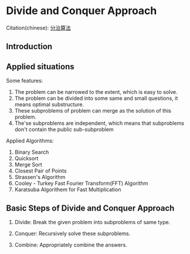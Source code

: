 # Divide and Conquer Approach

Citation(chinese): [分治算法](https://www.cnblogs.com/steven_oyj/archive/2010/05/22/1741370.html)

## Introduction





## Applied situations

Some features:

1. The problem can be narrowed to the extent, which is easy to solve.
2. The problem can be divided into some same and small questions, it means optimal substructure.
3. These subproblems of problem can merge as the solution of this problem.
4. The'se subproblems are independent,  which means that subproblems don't contain the public sub-subproblem



Applied Algorithms:

1. Binary Search
2. Quicksort
3. Merge Sort
4. Closest Pair of Points
5. Strassen's Algorithm
6. Cooley - Turkey Fast Fourier Transform(FFT) Algorithm
7. Karatsuba Algorithem for Fast Multiplication



## Basic Steps of Divide and Conquer Approach

1. Divide: Break the given problem into subproblems of same type.

2. Conquer: Recursively solve these subproblems.

3. Combine: Appropriately combine the answers.
